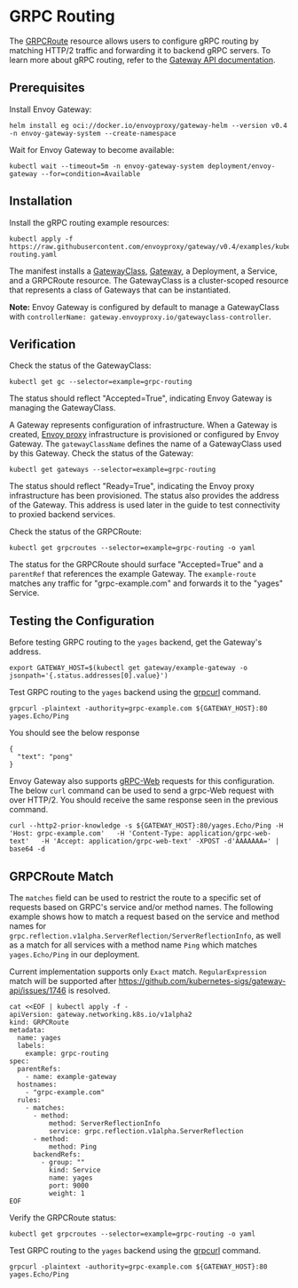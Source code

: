 # GRPC Routing

The [GRPCRoute][] resource allows users to configure gRPC routing by matching HTTP/2 traffic and forwarding it to backend gRPC servers.
To learn more about gRPC routing, refer to the [Gateway API documentation][].

## Prerequisites

Install Envoy Gateway:

```shell
helm install eg oci://docker.io/envoyproxy/gateway-helm --version v0.4 -n envoy-gateway-system --create-namespace
```

Wait for Envoy Gateway to become available:

```shell
kubectl wait --timeout=5m -n envoy-gateway-system deployment/envoy-gateway --for=condition=Available
```

## Installation

Install the gRPC routing example resources:

```shell
kubectl apply -f https://raw.githubusercontent.com/envoyproxy/gateway/v0.4/examples/kubernetes/grpc-routing.yaml
```

The manifest installs a [GatewayClass][], [Gateway][], a Deployment, a Service, and a GRPCRoute resource.
The GatewayClass is a cluster-scoped resource that represents a class of Gateways that can be instantiated.

__Note:__ Envoy Gateway is configured by default to manage a GatewayClass with
`controllerName: gateway.envoyproxy.io/gatewayclass-controller`.

## Verification

Check the status of the GatewayClass:

```shell
kubectl get gc --selector=example=grpc-routing
```

The status should reflect "Accepted=True", indicating Envoy Gateway is managing the GatewayClass.

A Gateway represents configuration of infrastructure. When a Gateway is created, [Envoy proxy][] infrastructure is
provisioned or configured by Envoy Gateway. The `gatewayClassName` defines the name of a GatewayClass used by this
Gateway. Check the status of the Gateway:

```shell
kubectl get gateways --selector=example=grpc-routing
```

The status should reflect "Ready=True", indicating the Envoy proxy infrastructure has been provisioned. The status also
provides the address of the Gateway. This address is used later in the guide to test connectivity to proxied backend
services.

Check the status of the GRPCRoute:

```shell
kubectl get grpcroutes --selector=example=grpc-routing -o yaml
```

The status for the GRPCRoute should surface "Accepted=True" and a `parentRef` that references the example Gateway.
The `example-route` matches any traffic for "grpc-example.com" and forwards it to the "yages" Service.

## Testing the Configuration

Before testing GRPC routing to the `yages` backend, get the Gateway's address.

```shell
export GATEWAY_HOST=$(kubectl get gateway/example-gateway -o jsonpath='{.status.addresses[0].value}')
```

Test GRPC routing to the `yages` backend using the [grpcurl][] command.

```shell
grpcurl -plaintext -authority=grpc-example.com ${GATEWAY_HOST}:80 yages.Echo/Ping
```

You should see the below response

```shell
{
  "text": "pong"
}
```

Envoy Gateway also supports [gRPC-Web][] requests for this configuration. The below `curl` command can be used to send a grpc-Web request with over HTTP/2. You should receive the same response seen in the previous command.

```shell
curl --http2-prior-knowledge -s ${GATEWAY_HOST}:80/yages.Echo/Ping -H 'Host: grpc-example.com'   -H 'Content-Type: application/grpc-web-text'   -H 'Accept: application/grpc-web-text' -XPOST -d'AAAAAAA=' | base64 -d
```

## GRPCRoute Match
The `matches` field can be used to restrict the route to a specific set of requests based on GRPC's service and/or method names.
The following example shows how to match a request based on the service and method names for `grpc.reflection.v1alpha.ServerReflection/ServerReflectionInfo`,
as well as a match for all services with a method name `Ping` which matches `yages.Echo/Ping` in our deployment.

Current implementation supports only `Exact` match. `RegularExpression` match will be supported after https://github.com/kubernetes-sigs/gateway-api/issues/1746 is resolved.

```shell
cat <<EOF | kubectl apply -f -
apiVersion: gateway.networking.k8s.io/v1alpha2
kind: GRPCRoute
metadata:
  name: yages
  labels:
    example: grpc-routing
spec:
  parentRefs:
    - name: example-gateway
  hostnames:
    - "grpc-example.com"
  rules:
    - matches:
      - method:
          method: ServerReflectionInfo
          service: grpc.reflection.v1alpha.ServerReflection
      - method:
          method: Ping
      backendRefs:
        - group: ""
          kind: Service
          name: yages
          port: 9000
          weight: 1
EOF
```

Verify the GRPCRoute status:

```shell
kubectl get grpcroutes --selector=example=grpc-routing -o yaml
```

Test GRPC routing to the `yages` backend using the [grpcurl][] command.

```shell
grpcurl -plaintext -authority=grpc-example.com ${GATEWAY_HOST}:80 yages.Echo/Ping
```

[GRPCRoute]: https://gateway-api.sigs.k8s.io/api-types/grpcroute/
[Gateway API documentation]: https://gateway-api.sigs.k8s.io/
[GatewayClass]: https://gateway-api.sigs.k8s.io/api-types/gatewayclass/
[Gateway]: https://gateway-api.sigs.k8s.io/api-types/gateway/
[Envoy proxy]: https://www.envoyproxy.io/
[grpcurl]: https://github.com/fullstorydev/grpcurl
[gRPC-Web]: https://github.com/grpc/grpc/blob/master/doc/PROTOCOL-WEB.md#protocol-differences-vs-grpc-over-http2
